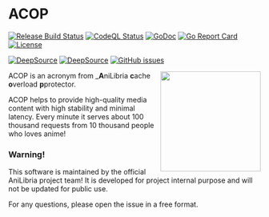 # ACOP

[![Release Build Status](https://github.com/MindHunter86/acop/actions/workflows/acop-code-builder.yml/badge.svg?event=release)](https://github.com/MindHunter86/acop/actions/workflows/acop-code-builder.yml)
[![CodeQL Status](https://github.com/MindHunter86/acop/actions/workflows/codeql.yml/badge.svg)](https://github.com/MindHunter86/acop/actions/workflows/codeql.yml)
[![GoDoc](https://godoc.org/github.com/Mindhunter86/acop?status.svg)](https://godoc.org/github.com/Mindhunter86/acop)
[![Go Report Card](https://goreportcard.com/badge/github.com/Mindhunter86/acop)](https://goreportcard.com/report/github.com/Mindhunter86/acop)
[![License](https://img.shields.io/badge/license-MIT%20License-blue.svg)](https://github.com/Mindhunter86/acop/LICENSE)

[![DeepSource](https://app.deepsource.com/gh/MindHunter86/acop.svg/?label=active+issues&show_trend=true&token=QIO6_7ZmufuRCfOD-fHjyQjG)](https://app.deepsource.com/gh/MindHunter86/acop/)
[![DeepSource](https://app.deepsource.com/gh/MindHunter86/acop.svg/?label=resolved+issues&show_trend=true&token=QIO6_7ZmufuRCfOD-fHjyQjG)](https://app.deepsource.com/gh/MindHunter86/acop/)
[![GitHub issues](https://img.shields.io/github/issues/Mindhunter86/acop.svg)](https://github.com/Mindhunter86/acop/issues)

<div>
    <a href="https://anilibria.tv/">
        <img align="right" alt="" src="https://avatars.githubusercontent.com/u/43943370?s=200&v=4" width="200" height="200" />
    </a>
</div>

ACOP is an acronym from _**A**niLibria **c**ache **o**verload **p**protector.

ACOP helps to provide high-quality media content with high stability and minimal latency. Every minute it serves about 100 thousand requests from 10 thousand people who loves anime!

### Warning!

This software is maintained by the official AniLibria project team! It is developed for project internal purpose and will not be updated for public use.

For any questions, please open the issue in a free format.
